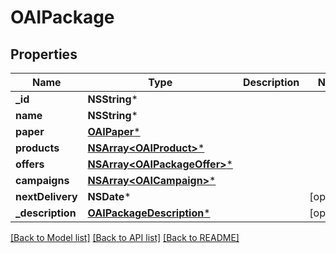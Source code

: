 # OAIPackage

## Properties
Name | Type | Description | Notes
------------ | ------------- | ------------- | -------------
**_id** | **NSString*** |  | 
**name** | **NSString*** |  | 
**paper** | [**OAIPaper***](OAIPaper.md) |  | 
**products** | [**NSArray&lt;OAIProduct&gt;***](OAIProduct.md) |  | 
**offers** | [**NSArray&lt;OAIPackageOffer&gt;***](OAIPackageOffer.md) |  | 
**campaigns** | [**NSArray&lt;OAICampaign&gt;***](OAICampaign.md) |  | 
**nextDelivery** | **NSDate*** |  | [optional] 
**_description** | [**OAIPackageDescription***](OAIPackageDescription.md) |  | [optional] 

[[Back to Model list]](../README.md#documentation-for-models) [[Back to API list]](../README.md#documentation-for-api-endpoints) [[Back to README]](../README.md)


